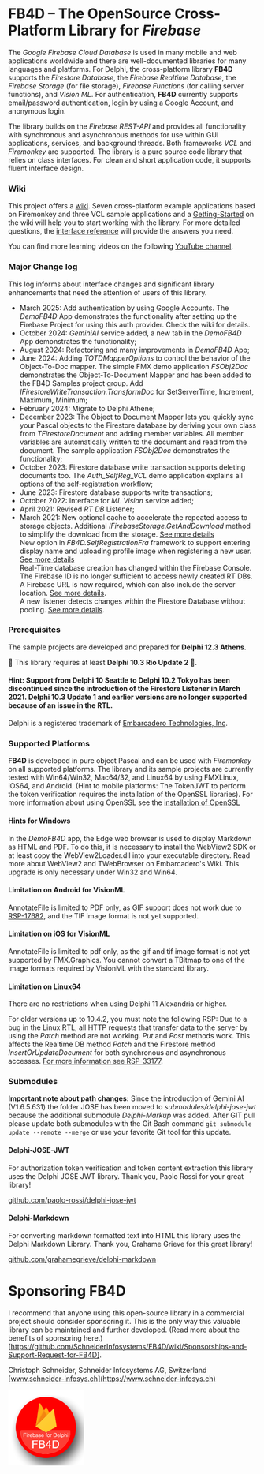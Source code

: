 ﻿# FB4D – The OpenSource Cross-Platform Library for _Firebase_

The _Google Firebase Cloud Database_ is used in many mobile and web applications worldwide and there are well-documented libraries for many languages and platforms. For Delphi, the cross-platform library **FB4D** supports the _Firestore Database_, the _Firebase Realtime Database_, the _Firebase Storage_ (for file storage), _Firebase Functions_ (for calling server functions), and _Vision ML_. For authentication, **FB4D** currently supports email/password authentication, login by using a Google Account, and anonymous login. 

The library builds on the _Firebase REST-API_ and provides all functionality with synchronous and asynchronous methods for use within GUI applications, services, and background threads. Both frameworks _VCL_ and _Firemonkey_ are supported. The library is a pure source code library that relies on class interfaces. For clean and short application code, it supports fluent interface design.

### Wiki

This project offers a [wiki](https://github.com/SchneiderInfosystems/FB4D/wiki). Seven cross-platform example applications based on Firemonkey and three VCL sample applications and a [Getting-Started](https://github.com/SchneiderInfosystems/FB4D/wiki/Getting-Started-with-FB4D) on the wiki will help you to start working with the library. For more detailed questions, the [interface reference](https://github.com/SchneiderInfosystems/FB4D/wiki/FB4D-Interface-Reference) will provide the answers you need.

You can find more learning videos on the following [YouTube channel](https://www.youtube.com/channel/UC3qSIUzdGqoZA8hcA31X0Og).

### Major Change log

This log informs about interface changes and significant library enhancements that need the attention of users of this library.

- March 2025: Add authentication by using Google Accounts. The _DemoFB4D_ App demonstrates the functionality after setting up the Firebase Project for using this auth provider. Check the wiki for details.
- October 2024: _GeminiAI_ service added, a new tab in the _DemoFB4D_ App demonstrates the functionality;
- August 2024: Refactoring and many improvements in _DemoFB4D_ App;
- June 2024: Adding _TOTDMapperOptions_ to control the behavior of the Object-To-Doc mapper. The simple FMX demo application _FSObj2Doc_ demonstrates the Object-To-Document Mapper and has been added to the FB4D Samples project group. Add _IFirestoreWriteTransaction.TransformDoc_ for SetServerTime, Increment, Maximum, Minimum;
- February 2024: Migrate to Delphi Athene;
- December 2023: The Object to Document Mapper lets you quickly sync your Pascal objects to the Firestore database by deriving your own class from _TFirestoreDocument_ and adding member variables. All member variables are automatically written to the document and read from the document. The sample application _FSObj2Doc_ demonstrates the functionality;
- October 2023: Firestore database write transaction supports deleting documents too. The _Auth_SelfReg_VCL_ demo application explains all options of the self-registration workflow;
- June 2023: Firestore database supports write transactions;
- October 2022: Interface for _ML Vision_ service added;
- April 2021: Revised _RT DB_ Listener;
- March 2021: New optional cache to accelerate the repeated access to storage objects. Additional _IFirebaseStorage.GetAndDownload_ method to simplify the download from the storage. [See more details](https://github.com/SchneiderInfosystems/FB4D/wiki/FB4D-Reference-IFirebaseStorage#optional-cache-for-storage-objects)  
New option in _FB4D.SelfRegistrationFra_ framework to support entering display name and uploading profile image when registering a new user. [See more details](https://github.com/SchneiderInfosystems/FB4D/wiki/Self-Registration-Workflow#optional-user-profile-image)  
Real-Time database creation has changed within the Firebase Console. The Firebase ID is no longer sufficient to access newly created RT DBs. A Firebase URL is now required, which can also include the server location. [See more details](https://github.com/SchneiderInfosystems/FB4D/wiki/FB4D-Reference-IRealTimeDB#create-an-instance-for-the-interface-irealtimedb).  
A new listener detects changes within the Firestore Database without pooling. [See more details](https://github.com/SchneiderInfosystems/FB4D/wiki/FB4D-Reference-IFirestoreDatabase#firestore-listener).

### Prerequisites

The sample projects are developed and prepared for **Delphi 12.3 Athens**.

🔺 This library requires at least **Delphi 10.3 Rio Update 2** 🔺. 

#### Hint: Support from Delphi 10 Seattle to Delphi 10.2 Tokyo has been discontinued since the introduction of the Firestore Listener in March 2021. Delphi 10.3 Update 1 and earlier versions are no longer supported because of an issue in the RTL. 

Delphi is a registered trademark of [Embarcadero Technologies, Inc](https://www.embarcadero.com/de/products/delphi).

### Supported Platforms

**FB4D** is developed in pure object Pascal and can be used with _Firemonkey_ on all supported platforms. The library and its sample projects are currently tested with Win64/Win32, Mac64/32, and Linux64 by using FMXLinux, iOS64, and Android. (Hint to mobile platforms: The TokenJWT to perform the token verification requires the installation of the OpenSSL libraries). For more information about using OpenSSL see the [installation of OpenSSL](https://github.com/SchneiderInfosystems/FB4D/wiki/Getting-Started-with-FB4D#install-openssl)

#### Hints for Windows 

In the _DemoFB4D_ app, the Edge web browser is used to display Markdown as HTML and PDF. To do this, it is necessary to install the WebView2 SDK or at least copy the WebView2Loader.dll into your executable directory. Read more about WebView2 and TWebBrowser on Embarcadero's Wiki. This upgrade is only necessary under Win32 and Win64. 

#### Limitation on Android for VisionML

AnnotateFile is limited to PDF only, as GIF support does not work due to [RSP-17682](https://quality.embarcadero.com/browse/RSP-17682), and the TIF image format is not yet supported.

#### Limitation on iOS for VisionML

AnnotateFile is limited to pdf only, as the gif and tif image format is not yet supported by FMX.Graphics. You cannot convert a TBitmap to one of the image formats required by VisionML with the standard library.
 
#### Limitation on Linux64

There are no restrictions when using Delphi 11 Alexandria or higher.

For older versions up to 10.4.2, you must note the following RSP: Due to a bug in the Linux RTL, all HTTP requests that transfer data to the server by using the _Patch_ method are not working. _Put_ and _Post_ methods work. This affects the Realtime DB method _Patch_ and the Firestore method _InsertOrUpdateDocument_ for both synchronous and asynchronous accesses. [For more information see RSP-33177](https://quality.embarcadero.com/browse/RSP-33177).

### Submodules

**Important note about path changes:** 
Since the introduction of Gemini AI (V1.6.5.631) the folder JOSE has been moved to _submodules/delphi-jose-jwt_ because the additional submodule _Delphi-Markup_ was added. After GIT pull please update both submodules with the Git Bash command `git submodule update --remote --merge` or use your favorite Git tool for this update. 

#### Delphi-JOSE-JWT

For authorization token verification and token content extraction this library uses the Delphi JOSE JWT library. Thank you, Paolo Rossi for your great library!

[github.com/paolo-rossi/delphi-jose-jwt](https://github.com/paolo-rossi/delphi-jose-jwt)

#### Delphi-Markdown

For converting markdown formatted text into HTML this library uses the Delphi Markdown Library. Thank you, Grahame Grieve for this great library!

[github.com/grahamegrieve/delphi-markdown](https://github.com/grahamegrieve/delphi-markdown)

# Sponsoring FB4D

I recommend that anyone using this open-source library in a commercial project should consider sponsoring it. This is the only way this valuable library can be maintained and further developed. (Read more about the benefits of sponsoring here.)[https://github.com/SchneiderInfosystems/FB4D/wiki/Sponsorships-and-Support-Request-for-FB4D].

Christoph Schneider, Schneider Infosystems AG, Switzerland
[www.schneider-infosys.ch](https://www.schneider-infosys.ch)  

![Logo FB4D](logoFB4D.png)
